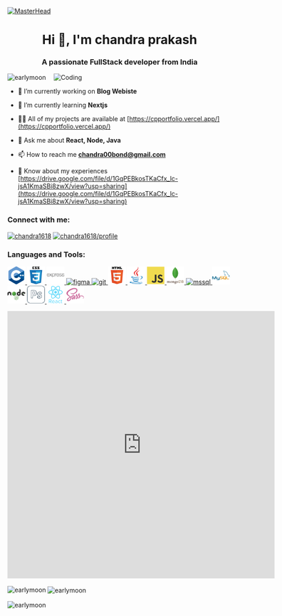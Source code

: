 [![MasterHead](https://gifdb.com/images/high/loading-screen-498-x-233-gif-gbjyoxflb00rv2uc.gif)](https://cpportfolio.vercel.app/)

<h1 align="center">Hi 👋, I'm chandra prakash</h1>
<h3 align="center">A passionate FullStack developer from India</h3>
<img align="right" alt="Coding" width="400" src="https://media.giphy.com/media/v1.Y2lkPTc5MGI3NjExbW9tYW9ieHRmMDJpcGpvbXk3cW8yemxqd25zenJ0Z2JldmVqbWRvbSZlcD12MV9pbnRlcm5hbF9naWZfYnlfaWQmY3Q9Zw/oYQ9HRm5Mo7VXeMNVR/giphy.gif">

<p align="left"> <img src="https://komarev.com/ghpvc/?username=earlymoon&label=Profile%20views&color=0e75b6&style=flat" alt="earlymoon" /> </p>

- 🔭 I’m currently working on **Blog Webiste**

- 🌱 I’m currently learning **Nextjs**

- 👨‍💻 All of my projects are available at [https://cpportfolio.vercel.app/](https://cpportfolio.vercel.app/)

- 💬 Ask me about **React, Node, Java**

- 📫 How to reach me **chandra00bond@gmail.com**

- 📄 Know about my experiences [https://drive.google.com/file/d/1GqPEBkosTKaCfx_lc-jsA1KmaSBi8zwX/view?usp=sharing](https://drive.google.com/file/d/1GqPEBkosTKaCfx_lc-jsA1KmaSBi8zwX/view?usp=sharing)

<h3 align="left">Connect with me:</h3>
<p align="left">
<a href="https://www.leetcode.com/chandra1618" target="blank"><img align="center" src="https://raw.githubusercontent.com/rahuldkjain/github-profile-readme-generator/master/src/images/icons/Social/leet-code.svg" alt="chandra1618" height="30" width="40" /></a>
<a href="https://auth.geeksforgeeks.org/user/chandra1618/profile" target="blank"><img align="center" src="https://raw.githubusercontent.com/rahuldkjain/github-profile-readme-generator/master/src/images/icons/Social/geeks-for-geeks.svg" alt="chandra1618/profile" height="30" width="40" /></a>
</p>

<h3 align="left">Languages and Tools:</h3>
<p align="left"> <a href="https://www.w3schools.com/cpp/" target="_blank" rel="noreferrer"> <img src="https://raw.githubusercontent.com/devicons/devicon/master/icons/cplusplus/cplusplus-original.svg" alt="cplusplus" width="40" height="40"/> </a> <a href="https://www.w3schools.com/css/" target="_blank" rel="noreferrer"> <img src="https://raw.githubusercontent.com/devicons/devicon/master/icons/css3/css3-original-wordmark.svg" alt="css3" width="40" height="40"/> </a> <a href="https://expressjs.com" target="_blank" rel="noreferrer"> <img src="https://raw.githubusercontent.com/devicons/devicon/master/icons/express/express-original-wordmark.svg" alt="express" width="40" height="40"/> </a> <a href="https://www.figma.com/" target="_blank" rel="noreferrer"> <img src="https://www.vectorlogo.zone/logos/figma/figma-icon.svg" alt="figma" width="40" height="40"/> </a> <a href="https://git-scm.com/" target="_blank" rel="noreferrer"> <img src="https://www.vectorlogo.zone/logos/git-scm/git-scm-icon.svg" alt="git" width="40" height="40"/> </a> <a href="https://www.w3.org/html/" target="_blank" rel="noreferrer"> <img src="https://raw.githubusercontent.com/devicons/devicon/master/icons/html5/html5-original-wordmark.svg" alt="html5" width="40" height="40"/> </a> <a href="https://www.java.com" target="_blank" rel="noreferrer"> <img src="https://raw.githubusercontent.com/devicons/devicon/master/icons/java/java-original.svg" alt="java" width="40" height="40"/> </a> <a href="https://developer.mozilla.org/en-US/docs/Web/JavaScript" target="_blank" rel="noreferrer"> <img src="https://raw.githubusercontent.com/devicons/devicon/master/icons/javascript/javascript-original.svg" alt="javascript" width="40" height="40"/> </a> <a href="https://www.mongodb.com/" target="_blank" rel="noreferrer"> <img src="https://raw.githubusercontent.com/devicons/devicon/master/icons/mongodb/mongodb-original-wordmark.svg" alt="mongodb" width="40" height="40"/> </a> <a href="https://www.microsoft.com/en-us/sql-server" target="_blank" rel="noreferrer"> <img src="https://www.svgrepo.com/show/303229/microsoft-sql-server-logo.svg" alt="mssql" width="40" height="40"/> </a> <a href="https://www.mysql.com/" target="_blank" rel="noreferrer"> <img src="https://raw.githubusercontent.com/devicons/devicon/master/icons/mysql/mysql-original-wordmark.svg" alt="mysql" width="40" height="40"/> </a> <a href="https://nodejs.org" target="_blank" rel="noreferrer"> <img src="https://raw.githubusercontent.com/devicons/devicon/master/icons/nodejs/nodejs-original-wordmark.svg" alt="nodejs" width="40" height="40"/> </a> <a href="https://www.photoshop.com/en" target="_blank" rel="noreferrer"> <img src="https://raw.githubusercontent.com/devicons/devicon/master/icons/photoshop/photoshop-line.svg" alt="photoshop" width="40" height="40"/> </a> <a href="https://reactjs.org/" target="_blank" rel="noreferrer"> <img src="https://raw.githubusercontent.com/devicons/devicon/master/icons/react/react-original-wordmark.svg" alt="react" width="40" height="40"/> </a> <a href="https://sass-lang.com" target="_blank" rel="noreferrer"> <img src="https://raw.githubusercontent.com/devicons/devicon/master/icons/sass/sass-original.svg" alt="sass" width="40" height="40"/> </a> </p>

<p><iframe src="https://leetcard.jacoblin.cool/chandra1618?width=500&height=500&ext=heatmap" width="600" height="600" style="border:none;"></iframe></p>

<p><img align="left" src="https://github-readme-stats.vercel.app/api/top-langs?username=earlymoon&show_icons=true&locale=en&layout=compact" alt="earlymoon" /></p>

<p>&nbsp;<img align="center" src="https://github-readme-stats.vercel.app/api?username=earlymoon&show_icons=true&locale=en" alt="earlymoon" /></p>

<p><img align="center" src="https://github-readme-streak-stats.herokuapp.com/?user=earlymoon&" alt="earlymoon" /></p>
